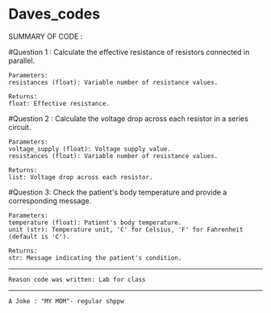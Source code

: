 # Daves_codes
SUMMARY OF CODE :


#Question 1 :
Calculate the effective resistance of resistors connected in parallel.

    Parameters:
    resistances (float): Variable number of resistance values.

    Returns:
    float: Effective resistance.

#Question 2 :
Calculate the voltage drop across each resistor in a series circuit.

    Parameters:
    voltage_supply (float): Voltage supply value.
    resistances (float): Variable number of resistance values.

    Returns:
    list: Voltage drop across each resistor.

#Question 3:
 Check the patient's body temperature and provide a corresponding message.

    Parameters:
    temperature (float): Patient's body temperature.
    unit (str): Temperature unit, 'C' for Celsius, 'F' for Fahrenheit (default is 'C').

    Returns:
    str: Message indicating the patient's condition.

--------------------------------------------------------------------------------------------------
    Reason code was written: Lab for class

-------------------------------------------------------------------------------------------------
    A Joke : "MY MOM"- regular shppw

